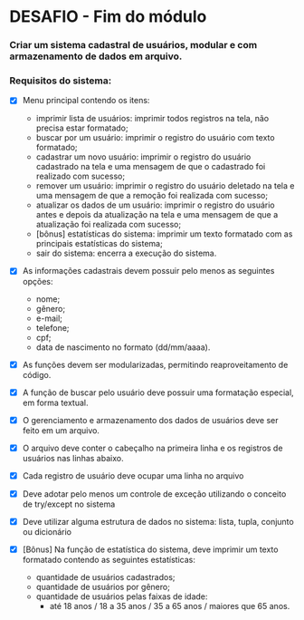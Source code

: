 # DESAFIO - Fim do módulo

### Criar um sistema cadastral de usuários, modular e com armazenamento de dados em arquivo.

### Requisitos do sistema:

- [X] Menu principal contendo os itens:
    - imprimir lista de usuários: imprimir todos registros na tela, não precisa estar formatado;
    - buscar por um usuário: imprimir o registro do usuário com texto formatado;
    - cadastrar um novo usuário: imprimir o registro do usuário cadastrado na tela e uma mensagem de que o cadastrado foi realizado com sucesso;
    - remover um usuário: imprimir o registro do usuário deletado na tela e uma mensagem de que a remoção foi realizada com sucesso;
    - atualizar os dados de um usuário: imprimir o registro do usuário antes e depois da atualização na tela e uma mensagem de que a atualização foi realizada com sucesso;
    - [bônus] estatísticas do sistema: imprimir um texto formatado com as principais estatísticas do sistema;
    - sair do sistema: encerra a execução do sistema.

- [X] As informações cadastrais devem possuir pelo menos as seguintes opções:
    - nome;
    - gênero;
    - e-mail;
    - telefone;
    - cpf;
    - data de nascimento no formato (dd/mm/aaaa).

- [X] As funções devem ser modularizadas, permitindo reaproveitamento de código.

- [X] A função de buscar pelo usuário deve possuir uma formatação especial, em forma textual.

- [X] O gerenciamento e armazenamento dos dados de usuários deve ser feito em um arquivo.

- [X] O arquivo deve conter o cabeçalho na primeira linha e os registros de usuários nas linhas abaixo.

- [X] Cada registro de usuário deve ocupar uma linha no arquivo

- [X] Deve adotar pelo menos um controle de exceção utilizando o conceito de try/except no sistema

- [X] Deve utilizar alguma estrutura de dados no sistema: lista, tupla, conjunto ou dicionário

- [X] [Bônus] Na função de estatística do sistema, deve imprimir um texto formatado contendo as seguintes estatísticas:
    - quantidade de usuários cadastrados;
    - quantidade de usuários por gênero;
    - quantidade de usuários pelas faixas de idade:
        - até 18 anos / 18 a 35 anos / 35 a 65 anos / maiores que 65 anos.

